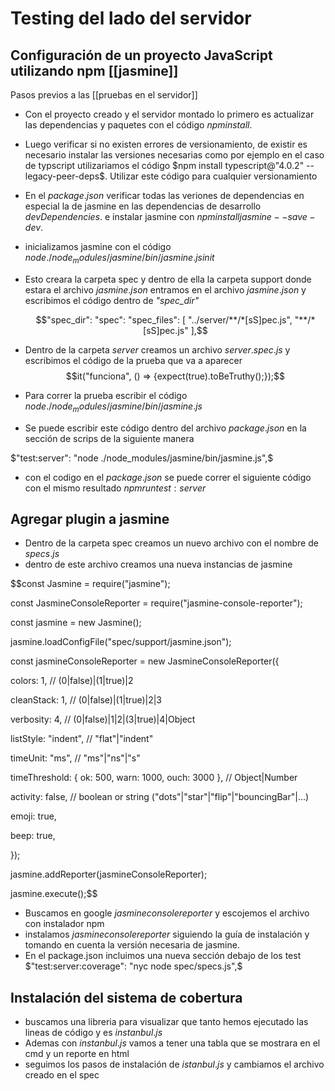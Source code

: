 # Testing del lado del servidor

## Configuración de un proyecto JavaScript utilizando npm [[jasmine]]

Pasos previos a las [[pruebas en el servidor]]

* Con el proyecto creado y el servidor montado lo primero es actualizar las dependencias y paquetes con el código $npm install$.
* Luego verificar si no existen errores de versionamiento, de existir es necesario instalar las versiones necesarias como por ejemplo en el caso de typscript utilizariamos el código $npm install typescript@"4.0.2" --legacy-peer-deps$. Utilizar este código para cualquier versionamiento
* En el $package.json$ verificar todas las veriones de dependencias en especial la de jasmine en las dependencias de desarrollo $devDependencies$. e instalar jasmine con $npm install jasmine --save-dev$.
* inicializamos jasmine con el código $node ./node_modules/jasmine/bin/jasmine.js init$
* Esto creara la carpeta spec y dentro de ella la carpeta support donde estara el archivo $jasmine.json$ entramos en el archivo $jasmine.json$ y escribimos el código dentro de *"spec_dir"*

	$$"spec_dir": "spec":
	"spec_files": [
	"../server/**/*[sS]pec.js",
	"**/*[sS]pec.js"
	],$$ 
* Dentro de la carpeta $server$ creamos un archivo $server.spec.js$ y escribimos el código de la prueba que va a aparecer
$$it("funciona", () => 
{expect(true).toBeTruthy();});$$

* Para correr la prueba escribir el código $node ./node_modules/jasmine/bin/jasmine.js$
* Se puede escribir este código dentro del archivo $package.json$ en la sección de scrips de la siguiente manera

$"test:server": "node ./node_modules/jasmine/bin/jasmine.js",$
* con el codigo en el $package.json$ se puede correr el siguiente código con el mismo resultado $npm run test:server$

## Agregar plugin a jasmine

* Dentro de la carpeta spec creamos un nuevo archivo con el nombre de $specs.js$
* dentro de este archivo creamos una nueva instancias de jasmine

$$const Jasmine = require("jasmine");

const JasmineConsoleReporter = require("jasmine-console-reporter");

  

const jasmine = new Jasmine();

jasmine.loadConfigFile("spec/support/jasmine.json");


const jasmineConsoleReporter = new JasmineConsoleReporter({

 colors: 1, // (0|false)|(1|true)|2

 cleanStack: 1, // (0|false)|(1|true)|2|3

 verbosity: 4, // (0|false)|1|2|(3|true)|4|Object

 listStyle: "indent", // "flat"|"indent"

 timeUnit: "ms", // "ms"|"ns"|"s"

 timeThreshold: { ok: 500, warn: 1000, ouch: 3000 }, // Object|Number

 activity: false, // boolean or string ("dots"|"star"|"flip"|"bouncingBar"|...)

 emoji: true,

 beep: true,

});

  

jasmine.addReporter(jasmineConsoleReporter);

jasmine.execute();$$

* Buscamos en google $jasmine console reporter$ y escojemos el archivo con instalador npm
* instalamos $jasmine console reporter$ siguiendo la guía de instalación y tomando en cuenta la versión necesaria de jasmine.
* En el package.json incluimos una nueva sección debajo de los test
	$"test:server:coverage": "nyc node spec/specs.js",$
	
## Instalación del sistema de cobertura 

* buscamos una libreria para visualizar que tanto hemos ejecutado las lineas de código y es $instanbul.js$ 
* Ademas con $instanbul.js$ vamos a tener una tabla que se mostrara en el cmd y un reporte en html
* seguimos los pasos de instalación de $istanbul.js$ y cambiamos el archivo creado en el spec